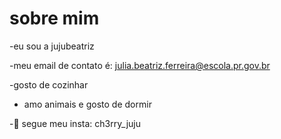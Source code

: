 # sobre mim
  
  -eu sou a jujubeatriz 
 
 -meu email de contato é: julia.beatriz.ferreira@escola.pr.gov.br
 
 -gosto de cozinhar             

 - amo animais e gosto de dormir   

 -💞️ segue meu insta: ch3rry_juju

